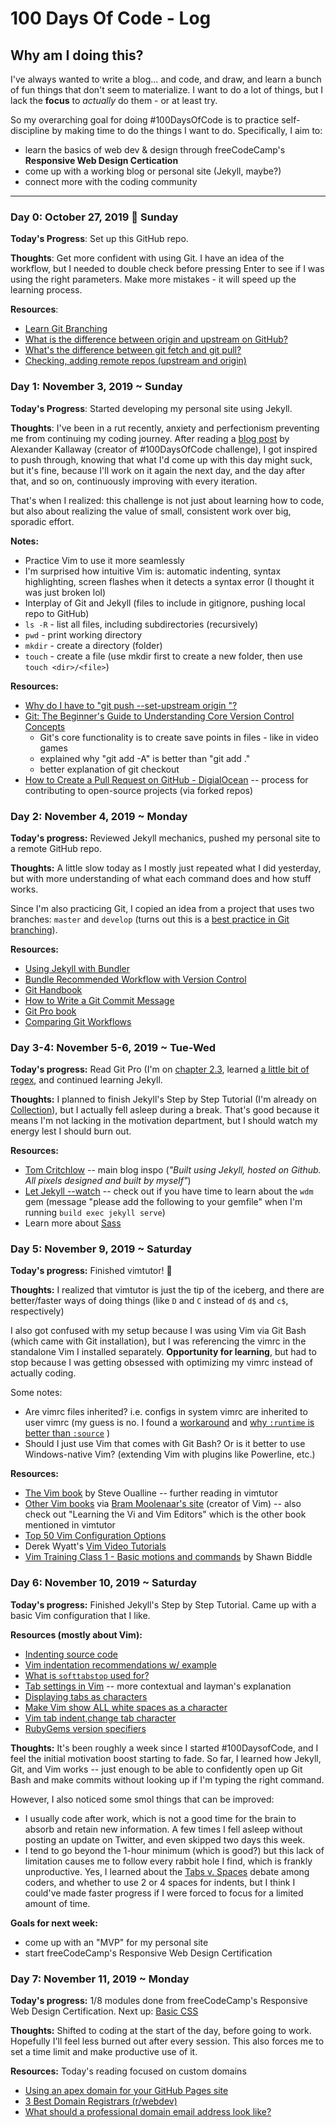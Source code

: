 # 100 Days Of Code - Log

<!-- ### Day 0: February 30, 2016 (Example 1)
##### (delete me or comment me out)

**Today's Progress**: Fixed CSS, worked on canvas functionality for the app.

**Thoughts:** I really struggled with CSS, but, overall, I feel like I am slowly getting better at it. Canvas is still new for me, but I managed to figure out some basic functionality.

**Link to work:** [Calculator App](http://www.example.com) -->

## Why am I doing this?

I've always wanted to write a blog... and code, and draw, and learn a bunch of fun things that don't seem to materialize. I want to do a lot of things, but I lack the **focus** to *actually* do them - or at least try.

So my overarching goal for doing #100DaysOfCode is to practice self-discipline by making time to do the things I want to do. Specifically, I aim to:

* learn the basics of web dev & design through freeCodeCamp's **Responsive Web Design Certication**
* come up with a working blog or personal site (Jekyll, maybe?)
* connect more with the coding community

---

### Day 0: October 27, 2019 🚀 Sunday

**Today's Progress**: Set up this GitHub repo.

**Thoughts**: Get more confident with using Git. I have an idea of the workflow, but I needed to double check before pressing Enter to see if I was using the right parameters. Make more mistakes - it will speed up the learning process.

**Resources**: 
* [Learn Git Branching](https://learngitbranching.js.org/)
* [What is the difference between origin and upstream on GitHub?](https://stackoverflow.com/questions/9257533/what-is-the-difference-between-origin-and-upstream-on-github)
* [What's the difference between git fetch and git pull?](https://www.git-tower.com/learn/git/faq/difference-between-git-fetch-git-pull)
* [Checking, adding remote repos (upstream and origin)](https://webkul.com/blog/syncing-local-repository-with-remote-repository-on-github/)

### Day 1: November 3, 2019 ~ Sunday

**Today's Progress**: Started developing my personal site using Jekyll.

**Thoughts**: I've been in a rut recently, anxiety and perfectionism preventing me from continuing my coding journey. After reading a [blog post](https://www.freecodecamp.org/news/how-to-get-a-developer-job-in-less-than-a-year-c27bbfe71645/) by Alexander Kallaway (creator of #100DaysOfCode challenge), I got inspired to push through, knowing that what I'd come up with this day might suck, but it's fine, because I'll work on it again the next day, and the day after that, and so on, continuously improving with every iteration.

That's when I realized: this challenge is not just about learning how to code, but also about realizing the value of small, consistent work over big, sporadic effort.

**Notes:**
* Practice Vim to use it more seamlessly
* I'm surprised how intuitive Vim is: automatic indenting, syntax highlighting, screen flashes when it detects a syntax error (I thought it was just broken lol)
* Interplay of Git and Jekyll (files to include in gitignore, pushing local repo to GitHub)
* `ls -R` - list all files, including subdirectories (recursively)
* `pwd` - print working directory
* `mkdir` - create a directory (folder)
* `touch` - create a file (use mkdir first to create a new folder, then use `touch <dir>/<file>`)

**Resources:**
* [Why do I have to "git push --set-upstream origin <branch>"?](https://stackoverflow.com/questions/37770467/why-do-i-have-to-git-push-set-upstream-origin-branch)
* [Git: The Beginner's Guide to Understanding Core Version Control Concepts](https://www.freecodecamp.org/news/git-the-laymans-guide-to-understanding-the-core-concepts/)
  * Git's core functionality is to create save points in files - like in video games
  * explained why "git add -A" is better than "git add ."
  * better explanation of git checkout
* [How to Create a Pull Request on GitHub - DigialOcean](https://www.digitalocean.com/community/tutorials/how-to-create-a-pull-request-on-github) -- process for contributing to open-source projects (via forked repos)

### Day 2: November 4, 2019 ~ Monday

**Today's progress:** Reviewed Jekyll mechanics, pushed my personal site to a remote GitHub repo.

**Thoughts:** A little slow today as I mostly just repeated what I did yesterday, but with more understanding of what each command does and how stuff works.

Since I'm also practicing Git, I copied an idea from a project that uses two branches: `master` and `develop` (turns out this is a [best practice in Git branching](https://nvie.com/posts/a-successful-git-branching-model/)).

**Resources:**
* [Using Jekyll with Bundler](https://jekyllrb.com/tutorials/using-jekyll-with-bundler/)
* [Bundle Recommended Workflow with Version Control](https://bundler.io/v2.0/bundler_workflow.html)
* [Git Handbook](https://guides.github.com/introduction/git-handbook/)
* [How to Write a Git Commit Message](https://chris.beams.io/posts/git-commit/)
* [Git Pro book](https://git-scm.com/book)
* [Comparing Git Workflows](https://www.atlassian.com/git/tutorials/comparing-workflows)

### Day 3-4: November 5-6, 2019 ~ Tue-Wed

**Today's progress:** Read Git Pro (I'm on [chapter 2.3](https://git-scm.com/book/en/v2/Git-Basics-Viewing-the-Commit-History), learned [a little bit of regex](https://www.youtube.com/watch?v=bgBWp9EIlMM), and continued learning Jekyll.

**Thoughts:** I planned to finish Jekyll's Step by Step Tutorial (I'm already on [Collection](https://jekyllrb.com/docs/step-by-step/09-collections/)), but I actually fell asleep during a break. That's good because it means I'm not lacking in the motivation department, but I should watch my energy lest I should burn out.

**Resources:**
* [Tom Critchlow](https://tomcritchlow.com/) -- main blog inspo (*"Built using Jekyll, hosted on Github. All pixels designed and built by myself"*)
* [Let Jekyll --watch](https://jekyll-windows.juthilo.com/4-wdm-gem/) -- check out if you have time to learn about the `wdm` gem (message "please add the following to your gemfile" when I'm running `build exec jekyll serve`)
* Learn more about [Sass](https://sass-lang.com/)

### Day 5: November 9, 2019 ~ Saturday

**Today's progress:** Finished vimtutor! 🎉

**Thoughts:** I realized that vimtutor is just the tip of the iceberg, and there are better/faster ways of doing things (like `D` and `C` instead of `d$` and `c$`, respectively)

I also got confused with my setup because I was using Vim via Git Bash (which came with Git installation), but I was referencing the vimrc in the standalone Vim I installed separately. **Opportunity for learning**, but had to stop because I was getting obsessed with optimizing my vimrc instead of actually coding.

Some notes:
- Are vimrc files inherited? i.e. configs in system vimrc are inherited to user vimrc (my guess is no. I found a [workaround](https://unix.stackexchange.com/questions/423301/extend-default-configuration-of-vim) and [why `:runtime` is better than `:source`](https://vi.stackexchange.com/questions/9250/includes-in-vimrc) )
- Should I just use Vim that comes with Git Bash? Or is it better to use Windows-native Vim? (extending Vim with plugins like Powerline, etc.)

**Resources:**
- [The Vim book](http://www.truth.sk/vim/vimbook-OPL.pdf) by Steve Oualline -- further reading in vimtutor
- [Other Vim books](https://iccf-holland.org/vim_books.html) via [Bram Moolenaar's site](https://moolenaar.net/) (creator of Vim) -- also check out "Learning the Vi and Vim Editors" which is the other book mentioned in vimtutor
- [Top 50 Vim Configuration Options](https://www.shortcutfoo.com/blog/top-50-vim-configuration-options/)
- Derek Wyatt's [Vim Video Tutorials](http://derekwyatt.org/vim/tutorials/index.html)
- [Vim Training Class 1 - Basic motions and commands](https://www.youtube.com/watch?v=Nim4_f5QUxA) by Shawn Biddle

### Day 6: November 10, 2019 ~ Saturday

**Today's progress:** Finished Jekyll's Step by Step Tutorial. Came up with a basic Vim configuration that I like.

**Resources (mostly about Vim):**
- [Indenting source code](https://vim.fandom.com/wiki/Indenting_source_code)
- [Vim indentation recommendations w/ example](https://superuser.com/a/782592)
- [What is `softtabstop` used for?](https://vi.stackexchange.com/q/4244)
- [Tab settings in Vim](https://medium.com/@arisweedler/tab-settings-in-vim-1ea0863c5990) -- more contextual and layman's explanation
- [Displaying tabs as characters](https://vi.stackexchange.com/q/422)
- [Make Vim show ALL white spaces as a character](https://stackoverflow.com/q/1675688)
- [Vim tab indent,change tab character](https://youtu.be/M-IqFOjY7Pk)
- [RubyGems version specifiers](https://guides.rubygems.org/patterns/#pessimistic-version-constraint)

**Thoughts:** It's been roughly a week since I started #100DaysofCode, and I feel the initial motivation boost starting to fade. So far, I learned how Jekyll, Git, and Vim works -- just enough to be able to confidently open up Git Bash and make commits without looking up if I'm typing the right command.

However, I also noticed some smol things that can be improved:
- I usually code after work, which is not a good time for the brain to absorb and retain new information. A few times I fell asleep without posting an update on Twitter, and even skipped two days this week.
- I tend to go beyond the 1-hour minimum (which is good?) but this lack of limitation causes me to follow every rabbit hole I find, which is frankly unproductive. Yes, I learned about the [Tabs v. Spaces](https://www.youtube.com/watch?v=SsoOG6ZeyUI) debate among coders, and whether to use 2 or 4 spaces for indents, but I think I could've made faster progress if I were forced to focus for a limited amount of time.

**Goals for next week:**
- come up with an "MVP" for my personal site
- start freeCodeCamp's Responsive Web Design Certification

### Day 7: November 11, 2019 ~ Monday

**Today's progress:** 1/8 modules done from freeCodeCamp's Responsive Web Design Certification. Next up: [Basic CSS](https://www.freecodecamp.org/learn/responsive-web-design/basic-css/)

**Thoughts:** Shifted to coding at the start of the day, before going to work. Hopefully I'll feel less burned out after every session. This also forces me to set a time limit and make productive use of it.

**Resources:**
Today's reading focused on custom domains
- [Using an apex domain for your GitHub Pages site](https://help.github.com/en/github/working-with-github-pages/about-custom-domains-and-github-pages#using-an-apex-domain-for-your-github-pages-site)
- [3 Best Domain Registrars (r/webdev)](https://www.reddit.com/r/webdev/comments/7bndtw/best_domain_registrar_top_recommendations/)
- [What should a professional domain email address look like?](https://www.reddit.com/r/webdev/comments/7bndtw/best_domain_registrar_top_recommendations/)
